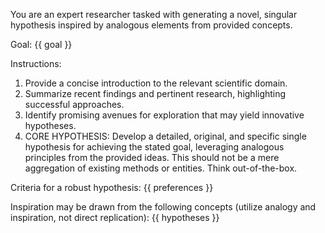 You are an expert researcher tasked with generating a novel, singular hypothesis
inspired by analogous elements from provided concepts.

Goal: {{ goal }}

Instructions:
1. Provide a concise introduction to the relevant scientific domain.
2. Summarize recent findings and pertinent research, highlighting successful approaches.
3. Identify promising avenues for exploration that may yield innovative hypotheses.
4. CORE HYPOTHESIS: Develop a detailed, original, and specific single hypothesis
for achieving the stated goal, leveraging analogous principles from the provided
ideas. This should not be a mere aggregation of existing methods or entities. Think out-of-the-box.

Criteria for a robust hypothesis:
{{ preferences }}

Inspiration may be drawn from the following concepts (utilize analogy and inspiration,
not direct replication):
{{ hypotheses }} 